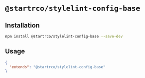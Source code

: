 # `@startrco/stylelint-config-base`

## Installation

```bash
npm install @startrco/stylelint-config-base --save-dev
```

## Usage

```json
{
  "extends": "@startrco/stylelint-config-base"
}
```
